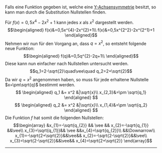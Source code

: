 Falls eine Funktion gegeben ist, welche eine [Y-Achsensymmetrie](Symmetrie.md ) besitzt, so kann man durch die Substitution Nullstellen finden.

Für $f(x)=0,5x^{4}-2x^{2}+1$ kann jedes $x$ als $x^2$ dargestellt werden.
$$\begin{aligned}
f(x)&=0,5x^{4}-2x^{2}+1\\
f(x)&=0,5x^{2^2}-2x^{2^1}+1
\end{aligned}$$
Nehmen wir nun für den Vorgang an, dass $q=x^2$, so entsteht folgende neue Funktion:
$$\begin{aligned}
f(q)&=0,5q^{2}-2q+1\\
\end{aligned}$$
Diese kann nun einfacher nach Nullstellen untersucht werden.
$$q_1=2-\sqrt{2}\quad\vee\quad q_2=2+\sqrt{2}$$
Da wir $q=x^2$ angenommen haben, so muss für jede erhaltene Nullstelle $x=\pm\sqrt{q}$ bestimmt werden.
$$ \begin{aligned}
q_1 &= x^2 &|\sqrt{x}\\
x_{2,3}&=\pm \sqrt{q_1}
\end{aligned} $$
$$ \begin{aligned}
q_2 &= x^2 &|\sqrt{x}\\
x_{1,4}&=\pm \sqrt{q_2}
\end{aligned} $$
Die Funktion $f$ hat somit die folgenden Nullstellen:
$$\begin{array}
	&x_{1}=-\sqrt{q_{2}} && \vee && x_{2}=-\sqrt{q_{1}} &&\vee\\ x_{3}=\sqrt{q_{1}}&&
		\vee &&x_{4}=\sqrt{q_{2}}\\
	&&\Downarrow\\
	x_{1}=-\sqrt{2+\sqrt{2}}&&\vee&&
	x_{2}=-\sqrt{2-\sqrt{2}}&&\vee\\ 
	x_{3}=\sqrt{2-\sqrt{2}}&&\vee&& 
	x_{4}=\sqrt{2+\sqrt{2}}
\end{array}$$

---